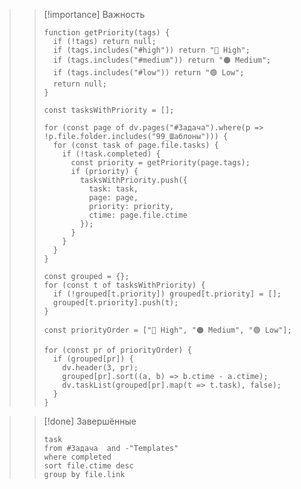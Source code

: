 >> [!importance] Важность
>> ```dataviewjs
>> function getPriority(tags) {
>>   if (!tags) return null;
>>   if (tags.includes("#high")) return "🔴 High";
>>   if (tags.includes("#medium")) return "🟠 Medium";
>>   if (tags.includes("#low")) return "🟢 Low";
>>   return null;
>> }
>>
>> const tasksWithPriority = [];
>>
>> for (const page of dv.pages("#Задача").where(p => !p.file.folder.includes("99_Шаблоны"))) {
>>   for (const task of page.file.tasks) {
>>     if (!task.completed) {
>>       const priority = getPriority(page.tags);
>>       if (priority) {
>>         tasksWithPriority.push({
>>           task: task,
>>           page: page,
>>           priority: priority,
>>           ctime: page.file.ctime
>>         });
>>       }
>>     }
>>   }
>> }
>>
>> const grouped = {};
>> for (const t of tasksWithPriority) {
>>   if (!grouped[t.priority]) grouped[t.priority] = [];
>>   grouped[t.priority].push(t);
>> }
>>
>> const priorityOrder = ["🔴 High", "🟠 Medium", "🟢 Low"];
>>
>> for (const pr of priorityOrder) {
>>   if (grouped[pr]) {
>>     dv.header(3, pr);
>>     grouped[pr].sort((a, b) => b.ctime - a.ctime);
>>     dv.taskList(grouped[pr].map(t => t.task), false);
>>   }
>> }
>> ```

>> [!done] Завершённые
>> ```dataview
>> task
>> from #Задача  and -"Templates"
>> where completed
>> sort file.ctime desc
>> group by file.link
>> ```





